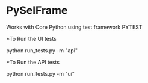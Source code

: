 # PySelFrame
Works with Core Python using test framework PYTEST

*To Run the UI tests

python  run_tests.py -m "api"

*To Run the API tests

python  run_tests.py -m "ui"